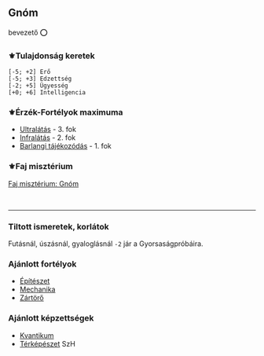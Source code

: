 ## Gnóm

bevezető ⭕

### ⚜️Tulajdonság keretek

```
[-5; +2] Erő
[-5; +3] Edzettség
[-2; +5] Ügyesség
[+0; +6] Intelligencia
```

### ⚜️Érzék-Fortélyok maximuma

- [Ultralátás](../fortelyok.erzekek/fejlett_szaglas.md) - 3. fok
- [Infralátás](../fortelyok.erzekek/infralatas.md) - 2. fok
- [Barlangi tájékozódás](../fortelyok.erzekek/barlangi_tajekozodas.md) - 1. fok


### ⚜️Faj misztérium

[Faj misztérium: Gnóm](../kepzettsegek.faj.miszterium/faj_miszterium_gnom.md)

<br />

---
### Tiltott ismeretek, korlátok

Futásnál, úszásnál, gyaloglásnál `-2` jár a Gyorsaságpróbáira.

### Ajánlott fortélyok

- [Építészet](../fortelyok.altalanos/epiteszet.md)
- [Mechanika](../fortelyok.altalanos/mechanika.md)
- [Zártörő](../fortelyok.altalanos/zartoro.md)

### Ajánlott képzettségek

- [Kvantikum](../kepzettsegek.szekunder/kvantikum.md)
- [Térképészet](../fortelyok.szabad/terkepeszet.md) SzH
